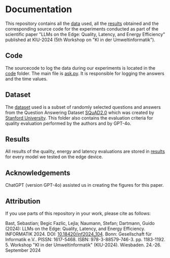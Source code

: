 # Documentation

This repository contains all the [data](dataset) used, all the [results](results) obtained and the corresponding source code 
for the experiments conducted as part of the scientific paper "LLMs on the Edge: Quality, Latency, and Energy Efficiency" published at KIU-2024 (5th Workshop on "KI in der Umweltinformatik"). 

## Code
The sourcecode to log the data during our experiments is located in the [code](code) folder.
The main file is [ask.py](code/ask.py). It is responsible for logging the answers and the time values.


## Dataset

The [dataset](dataset) used is a subset of randomly selected 
questions and answers from the Question Answering Dataset [SQuAD2.0](https://rajpurkar.github.io/SQuAD-explorer/) which was created by [Stanford University](https://www.stanford.edu/).
This folder also contains the evaluation criteria for quality evaluation performed by the authors and by GPT-4o.

## Results

All results of the quality, energy and latency evaluations are stored in [results](results) for every model we tested on the edge device.

## Acknowledgements
ChatGPT (version GPT-4o) assisted us in creating the figures for this paper.

## Attribution
If you use parts of this repository in your work, please cite as follows:

Bast, Sebastian; Begic Fazlic, Lejla; Naumann, Stefan; Dartmann, Guido (2024): LLMs on the Edge: Quality, Latency, and Energy Efficiency. INFORMATIK 2024. DOI: [10.18420/inf2024_104](https://www.doi.org/10.18420/inf2024_104). Bonn: Gesellschaft für Informatik e.V.. PISSN: 1617-5468. ISBN: 978-3-88579-746-3. pp. 1183-1192. 5. Workshop "KI in der Umweltinformatik" (KIU-2024). Wiesbaden. 24.-26. September 2024
